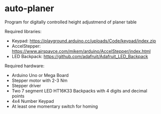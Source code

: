 # auto-planer
Program for digitally controlled height adjustmend of planer table


Required libraries:
- Keypad: https://playground.arduino.cc/uploads/Code/keypad/index.zip
- AccelStepper: https://www.airspayce.com/mikem/arduino/AccelStepper/index.html
- LED Backpack: https://github.com/adafruit/Adafruit_LED_Backpack

Required hardware:
- Arduino Uno or Mega Board
- Stepper motor with 2-3 Nm
- Stepper driver
- Two 7 segment LED HT16K33 Backpacks with 4 digits and decimal points
- 4x4 Number Keypad
- At least one momentary switch for homing
